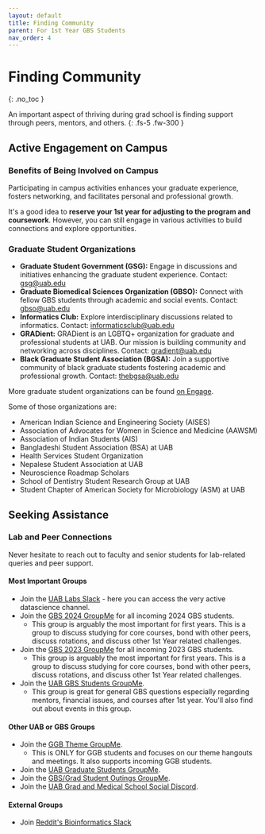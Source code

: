 ```yaml
---
layout: default
title: Finding Community
parent: For 1st Year GBS Students
nav_order: 4
---
```

# Finding Community

{: .no_toc }

An important aspect of thriving during grad school is finding support through peers, mentors, and others.
{: .fs-5 .fw-300 }

## Active Engagement on Campus

### Benefits of Being Involved on Campus

Participating in campus activities enhances your graduate experience, fosters networking, and facilitates personal and professional growth.

It's a good idea to **reserve your 1st year for adjusting to the program and coursework**. However, you can still engage in various activities to build connections and explore opportunities.

### Graduate Student Organizations

- **Graduate Student Government (GSG):** Engage in discussions and initiatives enhancing the graduate student experience. Contact: <gsg@uab.edu>
- **Graduate Biomedical Sciences Organization (GBSO):** Connect with fellow GBS students through academic and social events. Contact: <gbso@uab.edu>
- **Informatics Club:** Explore interdisciplinary discussions related to informatics. Contact: <informaticsclub@uab.edu>
- **GRADient:** GRADient is an LGBTQ+ organization for graduate and professional students at UAB. Our mission is building community and networking across disciplines. Contact: <gradient@uab.edu>
- **Black Graduate Student Association (BGSA):** Join a supportive community of black graduate students fostering academic and professional growth. Contact: <thebgsa@uab.edu>

More graduate student organizations can be found [on Engage](https://uab.campuslabs.com/engage/organizations?branches=189182&categories=16792).

Some of those organizations are:

- American Indian Science and Engineering Society (AISES)
- Association of Advocates for Women in Science and Medicine (AAWSM)
- Association of Indian Students (AIS)
- Bangladeshi Student Association (BSA) at UAB
- Health Services Student Organization
- Nepalese Student Association at UAB
- Neuroscience Roadmap Scholars
- School of Dentistry Student Research Group at UAB 
- Student Chapter of American Society for Microbiology (ASM) at UAB

## Seeking Assistance

### Lab and Peer Connections

Never hesitate to reach out to faculty and senior students for lab-related queries and peer support.

#### Most Important Groups

- Join the [UAB Labs Slack](https://join.slack.com/t/uablabs/shared_invite/zt-211dwtcgl-d48Ws05G1v4RlIqOZsJULw) - here you can access the very active datascience channel.
- Join the [GBS 2024 GroupMe](https://groupme.com/join_group/102115121/tN8FpFHI) for all incoming 2024 GBS students.
    - This group is arguably the most important for first years. This is a group to discuss studying for core courses, bond with other peers, discuss rotations, and discuss other 1st Year related challenges.
- Join the [GBS 2023 GroupMe](https://groupme.com/join_group/95806485/NclsAaz9) for all incoming 2023 GBS students.
    - This group is arguably the most important for first years. This is a group to discuss studying for core courses, bond with other peers, discuss rotations, and discuss other 1st Year related challenges.
- Join the [UAB GBS Students GroupMe](https://groupme.com/join_group/86582343/fazSR8k7).
    - This group is great for general GBS questions especially regarding mentors, financial issues, and courses after 1st year. You'll also find out about events in this group.

#### Other UAB or GBS Groups

- Join the [GGB Theme GroupMe](https://groupme.com/join_group/72088596/opdT6nbr).
    - This is ONLY for GGB students and focuses on our theme hangouts and meetings. It also supports incoming GGB students.
- Join the [UAB Graduate Students GroupMe](https://groupme.com/join_group/86582191/RBZhVKar).
- Join the [GBS/Grad Student Outings GroupMe](https://groupme.com/join_group/91058169/9h2bIDYC).
- Join the [UAB Grad and Medical School Social Discord](https://discord.gg/HrBcENGRsD).

#### External Groups

- Join [Reddit's Bioinformatics Slack](https://join.slack.com/t/r-bioinformatics/shared_invite/zt-21s6obply-pjGkZYb5~qGQnbhT2bFgdQ)